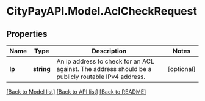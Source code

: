 # CityPayAPI.Model.AclCheckRequest

## Properties

Name | Type | Description | Notes
------------ | ------------- | ------------- | -------------
**Ip** | **string** | An ip address to check for an ACL against. The address should be a publicly routable IPv4 address. | [optional] 

[[Back to Model list]](../README.md#documentation-for-models) [[Back to API list]](../README.md#documentation-for-api-endpoints) [[Back to README]](../README.md)

